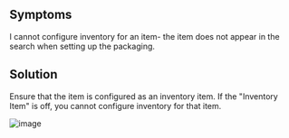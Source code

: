 ## Symptoms
I cannot configure inventory for an item- the item does not appear in the search when setting up the packaging.

## Solution
Ensure that the item is configured as an inventory item. If the "Inventory Item" is off, you cannot configure inventory for that item.

![image](https://github.com/user-attachments/assets/9e706930-2721-4284-8d1d-bfca6410a09d)
